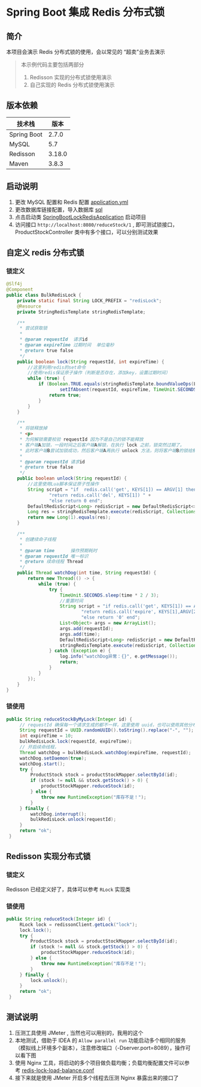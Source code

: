 # Spring Boot 集成 Redis 分布式锁

## 简介

本项目会演示 Redis 分布式锁的使用，会以常见的 “超卖”业务去演示
> 本示例代码主要包括两部分
> 1. Redisson 实现的分布式锁使用演示
> 2. 自己实现的 Redis 分布式锁使用演示

## 版本依赖

|技术栈|版本|
| ---------------- | -------------------------- |
|Spring Boot | 2.7.0 |
|MySQL | 5.7 |
|Redisson | 3.18.0 |
|Maven|3.8.3|

## 启动说明

1. 更改 MySQL 配置和 Redis 配置 [application.yml](src/main/resources/application.yml)
2. 更改数据库链接配置，导入数据库 [sql](_db/lock-test.sql)
3. 点击启动类 [SpringBootLockRedisApplication](src/main/java/top/bulk/lock/redis/SpringBootLockRedisApplication.java)
   启动项目
4. 访问接口 `http://localhost:8080/reduceStock/1` , 即可测试锁接口，ProductStockController 类中有多个接口，可以分别测试效果


## 自定义 redis 分布式锁
### 锁定义 
```java
@Slf4j
@Component
public class BulkRedisLock {
    private static final String LOCK_PREFIX = "redisLock";
    @Resource
    private StringRedisTemplate stringRedisTemplate;

    /**
     * 尝试获取锁
     *
     * @param requestId  请求id
     * @param expireTime 过期时间  单位毫秒
     * @return true false
     */
    public boolean lock(String requestId, int expireTime) {
        //这里利用redis的set命令
        //使用redis保证原子操作（判断是否存在，添加key，设置过期时间）
        while (true) {
            if (Boolean.TRUE.equals(stringRedisTemplate.boundValueOps(LOCK_PREFIX).
                    setIfAbsent(requestId, expireTime, TimeUnit.SECONDS))) {
                return true;
            }
        }
    }

    /**
     * 将锁释放掉
     * <p>
     * 为何解锁需要校验 requestId 因为不是自己的锁不能释放
     * 客户端A加锁，一段时间之后客户端A解锁，在执行 lock 之前，锁突然过期了。
     * 此时客户端B尝试加锁成功，然后客户端A再执行 unlock 方法，则将客户端B的锁给解除了。
     *
     * @param requestId 请求id
     * @return true false
     */
    public boolean unlock(String requestId) {
        //这里使用Lua脚本保证原子性操作
        String script = "if  redis.call('get', KEYS[1]) == ARGV[1] then " +
                "return redis.call('del', KEYS[1]) " +
                "else return 0 end";
        DefaultRedisScript<Long> redisScript = new DefaultRedisScript<>(script, Long.class);
        Long res = stringRedisTemplate.execute(redisScript, Collections.singletonList(LOCK_PREFIX), requestId);
        return new Long(1).equals(res);
    }

    /**
     * 创建续命子线程
     *
     * @param time      操作预期耗时
     * @param requestId 唯一标识
     * @return 续命线程 Thread
     */
    public Thread watchDog(int time, String requestId) {
        return new Thread(() -> {
            while (true) {
                try {
                    TimeUnit.SECONDS.sleep(time * 2 / 3);
                    //重置时间
                    String script = "if redis.call('get', KEYS[1]) == ARGV[1] then " +
                            "return redis.call('expire', KEYS[1],ARGV[2]) " +
                            "else return '0' end";
                    List<Object> args = new ArrayList();
                    args.add(requestId);
                    args.add(time);
                    DefaultRedisScript<Long> redisScript = new DefaultRedisScript<>(script, Long.class);
                    stringRedisTemplate.execute(redisScript, Collections.singletonList(LOCK_PREFIX), args);
                } catch (Exception e) {
                    log.info("watchDog异常：{}", e.getMessage());
                    return;
                }
            }
        });
    }
}
```

### 锁使用

```java
public String reduceStockByMyLock(Integer id) {
     // requestId 确保每一个请求生成的都不一样，这里使用 uuid，也可以使用其他分布式唯一 id 方案
     String requestId = UUID.randomUUID().toString().replace("-", "");
     int expireTime = 10;
     bulkRedisLock.lock(requestId, expireTime);
     // 开启续命线程，
     Thread watchDog = bulkRedisLock.watchDog(expireTime, requestId);
     watchDog.setDaemon(true);
     watchDog.start();
     try {
         ProductStock stock = productStockMapper.selectById(id);
         if (stock != null && stock.getStock() > 0) {
             productStockMapper.reduceStock(id);
         } else {
             throw new RuntimeException("库存不足！");
         }
     } finally {
         watchDog.interrupt();
         bulkRedisLock.unlock(requestId);
     }
     return "ok";
 }
```

## Redisson 实现分布式锁
### 锁定义
Redisson 已经定义好了，具体可以参考 `RLock` 实现类

### 锁使用
```java
public String reduceStock(Integer id) {
     RLock lock = redissonClient.getLock("lock");
     lock.lock();
     try {
         ProductStock stock = productStockMapper.selectById(id);
         if (stock != null && stock.getStock() > 0) {
             productStockMapper.reduceStock(id);
         } else {
             throw new RuntimeException("库存不足！");
         }
     } finally {
         lock.unlock();
     }
     return "ok";
 }
```



## 测试说明

1. 压测工具使用 JMeter , 当然也可以用别的，我用的这个
2. 本地测试，借助于 IDEA 的 `Allow parallel run` 功能启动多个相同的服务（模拟线上环境多个副本），注意修改端口（-Dserver.port=8089），操作可以看下图
3. 使用 Nginx 工具，将启动的多个项目做负载均衡；负载均衡配置文件可以参考 [redis-lock-load-balance.conf](_doc/redis-lock-load-balance.conf)
4. 接下来就是使用 JMeter 开启多个线程去压测 Nginx 暴露出来的接口了
